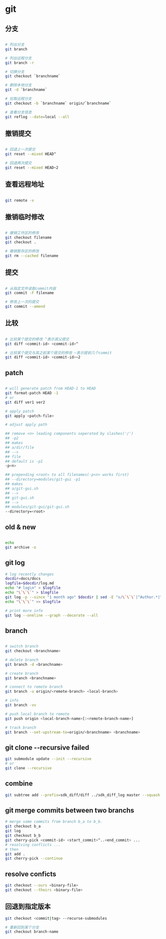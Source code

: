 # git

## 分支

```bash

# 列出分支
git branch

# 列出远程分支
git branch -r

# 切换分支
git checkout `branchname`

# 删除本地分支
git -d `branchname`

# 拉取远程分支
git checkout -b `branchname` origin/`branchname`

# 查看分支信息
git reflog --date=local --all

```

## 撤销提交

```bash

# 回退上一次提交
git reset --mixed HEAD^

# 回退两次提交
git reset --mixed HEAD~2

```

## 查看远程地址

```bash

git remote -v

```

## 撤销临时修改

```bash

# 撤销工作区的修改
git checkout filename
git checkout .

# 撤销暂存区的修改
git rm --cached filename

```

## 提交

```bash

# 从指定文件读取commit内容
git commit -F filename

# 修改上一次的提交
git commit --amend

```

## 比较

```bash

# 比较某个提交的修改 ^表示其父提交
git diff <commit-id> <commit-id>^

# 比较某个提交与其之前某个提交的修改 ~表示提前几个commit
git diff <commit-id> <commit-id>~2

```

## patch

```bash

# will generate patch from HEAD-1 to HEAD
git format-patch HEAD -1
# or
git diff ver1 ver2

# apply patch
git apply <patch-file>

# adjust apply path 

## remove <n> leading components seperated by slashes('/')
## -p2
## makes
## a/dir/file 
## --> 
## file
## default is -p1
-p<n>

## prepending <root> to all filenames(-p<n> works first)
## --directory=modules/git-gui -p1
## makes
## a/git-gui.sh
## -->
## git-gui.sh
## --> 
## modules/git-gui/git-gui.sh
--directory=<root>

```

## old & new

```bash

echo 
git archive -o 

```

## git log

```bash
# log recently changes
docdir=docs/docs
logfile=$docdir/log.md
echo "# log\n" > $logfile
echo "\`\`\`" > $logfile
git log -p --since "1 month ago" $docdir | sed -E "s/\`\`\`|^Author.*|^commit.*|^diff.*//g" | sed -E "s/(^Date.*)/\`\`\`\n## \1\n\n\`\`\`/g" >> $logfile
echo "\`\`\`" >> $logfile
```

```bash
# print more info
git log --oneline --graph --decorate --all
```

## branch 

```bash

# switch branch 
git checkout <branchname>

# delete branch 
git branch -d <branchname>

# create branch 
git branch <branchname>

# connect to remote branch 
git branch -u origin/<remote-branch> <local-branch>

# info
git branch -vv

# push local branch to remote
git push origin <local-branch-name>[:<remote-branch-name>]

# track branch
git branch --set-upstream-to=origin/<branchname> <branchname>

```

## git clone --recursive failed

```bash
git submodule update --init --recursive
# or 
git clone --recursive
```

## combine

```bash
git subtree add --prefix=sdk_diff/diff ../sdk_diff_log master --squash
```

## git merge commits between two branchs

```bash
# merge some commits from branch b_a to b_b.
git checkout b_a
git log
git checkout b_b
git cherry-pick <commit-id> <start_commit>^..<end_commit> ...
# resolving conflicts ...
# then
git add .
git cherry-pick --continue

```

## resolve conficts

```bash
git checkout --ours <binary-file>
git checkout --theirs <binary-file>
```

## 回退到指定版本

```bash
git checkout <commit|tag> --recurse-submodules
```

```bash
# 重新回到某个分支
git checkout branch-name
```